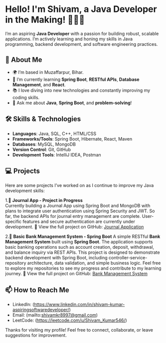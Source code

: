 # Hello! I'm Shivam, a Java Developer in the Making! 👨‍💻🌱

I’m an aspiring **Java Developer** with a passion for building robust, scalable applications. I’m actively learning and honing my skills in Java programming, backend development, and software engineering practices. 

## 🚀 About Me

- 🌍 I’m based in Muzaffarpur, Bihar.
- 🌱 I’m currently learning **Spring Boot**, **RESTful APIs**, **Database Management**, and **React**.
- 📚 I love diving into new technologies and constantly improving my coding skills.
- 💬 Ask me about **Java**, **Spring Boot**, and **problem-solving**!

## 🛠 Skills & Technologies

- **Languages**: Java, SQL, C++, HTML/CSS
- **Frameworks/Tools**: Spring Boot, Hibernate, React, Maven
- **Databases**: MySQL, MongoDB
- **Version Control**: Git, GitHub
- **Development Tools**: IntelliJ IDEA, Postman

## 💻 Projects

Here are some projects I’ve worked on as I continue to improve my Java development skills:

1.🚧 **Journal App - Project in Progress**  
Currently building a Journal App using Spring Boot and MongoDB with plans to integrate user authentication using Spring Security and JWT. So far, the backend APIs for journal entry management are complete. User-specific features and secure authentication are currently under development.
🔗 View the full project on GitHub: [Journal Application](https://github.com/ShivamKumar911/journalApp)

2.🏦 **Basic Bank Management System - Spring Boot**
A simple RESTful **Bank Management System** built using **Spring Boot**. The application supports basic banking operations such as account creation, deposit, withdrawal, and balance inquiry via REST APIs.
This project is designed to demonstrate backend development with Spring Boot, including controller-service-repository architecture, data validation, and simple business logic.
Feel free to explore my repositories to see my progress and contribute to my learning journey.
🔗 View the full project on GitHub: [Bank Management System](https://github.com/ShivamKumar911/Bank-management/tree/master)


## 📫 How to Reach Me

- LinkedIn: (https://www.linkedin.com/in/shivam-kumar-aspiringsoftwaredeveloper/)
- Email: (mailto:shivamkr8997@gmail.com)
- LeetCode: (https://leetcode.com/u/Shivam_Kumar546/)

Thanks for visiting my profile! Feel free to connect, collaborate, or leave suggestions for improvement. 

<!--
**ShivamKumar911/ShivamKumar911** is a ✨ _special_ ✨ repository because its `README.md` (this file) appears on your GitHub profile.

Here are some ideas to get you started:

- 🔭 I’m currently working on ...
- 🌱 I’m currently learning ...
- 👯 I’m looking to collaborate on ...
- 🤔 I’m looking for help with ...
- 💬 Ask me about ...
- 📫 How to reach me: ...
- 😄 Pronouns: ...
- ⚡ Fun fact: ...
-->
